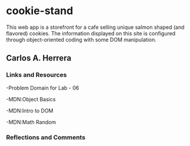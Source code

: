 # cookie-stand

This web app is a storefront for a cafe selling unique salmon shaped (and flavored) cookies. The information displayed on this site is configured through object-oriented coding with some DOM manipulation.

## Carlos A. Herrera

### Links and Resources

  -Problem Domain for Lab - 06

  -MDN:Object Basics

  -MDN:Intro to DOM

  -MDN:Math Random

### Reflections and Comments
